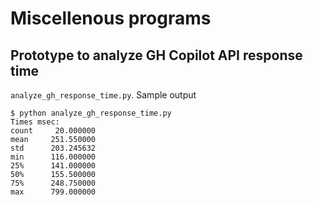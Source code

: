 # Miscellenous programs

## Prototype to analyze GH Copilot API response time

`analyze_gh_response_time.py`.  Sample output

```text
$ python analyze_gh_response_time.py
Times msec:
count     20.000000
mean     251.550000
std      203.245632
min      116.000000
25%      141.000000
50%      155.500000
75%      248.750000
max      799.000000
```
